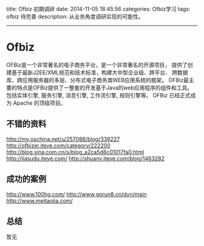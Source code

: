 title: Ofbiz 初期调研
date: 2014-11-05 18:45:56
categories: Ofbiz学习
tags: ofbiz 待完善
description: 从业务角度调研实现的可能性。

---

# Ofbiz #

OFBiz是一个非常著名的电子商务平台，是一个非常著名的开源项目，
提供了创建基于最新J2EE/XML规范和技术标准，构建大中型企业级、跨平台、
跨数据库、跨应用服务器的多层、分布式电子商务类WEB应用系统的框架。
OFBiz最主要的特点是OFBiz提供了一整套的开发基于Java的web应用程序的组件和工具。
包括实体引擎, 服务引擎, 消息引擎, 工作流引擎, 规则引擎等。
OFBiz 已经正式成为 Apache 的顶级项目。

## 不错的资料 ##
http://my.oschina.net/u/257088/blog/339227
http://ofbizer.iteye.com/category/222200
http://blog.sina.com.cn/s/blog_a2ca5d8c01017fa0.html
http://jiasudu.iteye.com/
http://shuany.iteye.com/blog/1463282

## 成功的案例 ##
http://www.100hg.com/
http://www.gorun8.cn/dyn/main
http://www.meitaojia.com/


## 总结 ##

暂无

